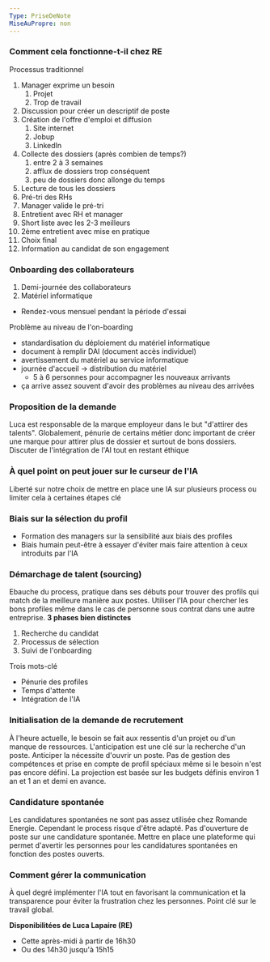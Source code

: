 ```yaml
---
Type: PriseDeNote
MiseAuPropre: non
---
```

### Comment cela fonctionne-t-il chez RE
Processus traditionnel
1. Manager exprime un besoin
	1. Projet
	2. Trop de travail
2. Discussion pour créer un descriptif de poste
3. Création de l'offre d'emploi et diffusion
	1. Site internet
	2. Jobup
	3. LinkedIn
4. Collecte des dossiers (après combien de temps?)
	1. entre 2 à 3 semaines
	2. afflux de dossiers trop conséquent
	3. peu de dossiers donc allonge du temps
5. Lecture de tous les dossiers
6. Pré-tri des RHs
7. Manager valide le pré-tri
8. Entretient avec RH et manager
9. Short liste avec les 2-3 meilleurs
10. 2ème entretient avec mise en pratique
11. Choix final
12. Information au candidat de son engagement

### Onboarding des collaborateurs
1. Demi-journée des collaborateurs
2. Matériel informatique

- Rendez-vous mensuel pendant la période d'essai 

Problème au niveau de l'on-boarding
- standardisation du déploiement du matériel informatique
- document à remplir DAI (document accès individuel)
- avertissement du matériel au service informatique
- journée d'accueil -> distribution du matériel
	- 5 à 6 personnes pour accompagner les nouveaux arrivants
- ça arrive assez souvent d'avoir des problèmes au niveau des arrivées

### Proposition de la demande
Luca est responsable de la marque employeur dans le but "d'attirer des talents".
Globalement, pénurie de certains métier donc important de créer une marque pour attirer plus de dossier et surtout de bons dossiers.
Discuter de l'intégration de l'AI tout en restant éthique

### À quel point on peut jouer sur le curseur de l'IA
Liberté sur notre choix de mettre en place une IA sur plusieurs process ou limiter cela à certaines étapes clé

### Biais sur la sélection du profil
- Formation des managers sur la sensibilité aux biais des profiles
- Biais humain peut-être à essayer d'éviter mais faire attention à ceux introduits par l'IA

### Démarchage de talent (sourcing)
Ebauche du process, pratique dans ses débuts pour trouver des profils qui match de la meilleure manière aux postes.
Utiliser l'IA pour chercher les bons profiles même dans le cas de personne sous contrat dans une autre entreprise.
**3 phases bien distinctes**
1. Recherche du candidat
2. Processus de sélection
3. Suivi de l'onboarding

Trois mots-clé
- Pénurie des profiles
- Temps d'attente
- Intégration de l'IA

### Initialisation de la demande de recrutement
À l'heure actuelle, le besoin se fait aux ressentis d'un projet ou d'un manque de ressources. L'anticipation est une clé sur la recherche d'un poste. Anticiper la nécessite d'ouvrir un poste.
Pas de gestion des compétences et prise en compte de profil spéciaux même si le besoin n'est pas encore défini.
La projection est basée sur les budgets définis environ 1 an et 1 an et demi en avance.

### Candidature spontanée
Les candidatures spontanées ne sont pas assez utilisée chez Romande Energie. Cependant le process risque d'être adapté. Pas d'ouverture de poste sur une candidature spontanée. Mettre en place une plateforme qui permet d'avertir les personnes pour les candidatures spontanées en fonction des postes ouverts.

### Comment gérer la communication
À quel degré implémenter l'IA tout en favorisant la communication et la transparence pour éviter la frustration chez les personnes. Point clé sur le travail global.

**Disponibilitées de Luca Lapaire (RE)**
- Cette après-midi à partir de 16h30
- Ou des 14h30 jusqu'à 15h15